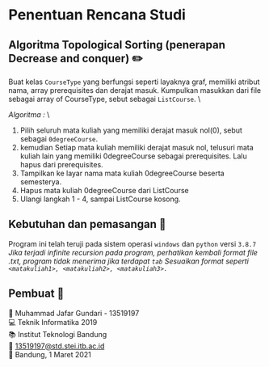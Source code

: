# Penentuan Rencana Studi

## Algoritma Topological Sorting (penerapan Decrease and conquer) :pencil2:
Buat kelas `CourseType` yang berfungsi seperti layaknya graf, memiliki atribut nama, array prerequisites dan derajat masuk. Kumpulkan masukkan dari file sebagai array of CourseType, sebut sebagai `ListCourse`. \

*Algoritma :* \
1. Pilih seluruh mata kuliah yang memiliki derajat masuk nol(0), sebut sebagai `0degreeCourse`.
2. kemudian Setiap mata kuliah memiliki derajat masuk nol, telusuri mata kuliah lain yang memiliki 0degreeCourse sebagai prerequisites. Lalu hapus dari prerequisites.
3. Tampilkan ke layar nama mata kuliah 0degreeCourse beserta semesterya.
4. Hapus mata kuliah 0degreeCourse dari ListCourse
5. Ulangi langkah 1 - 4, sampai ListCourse kosong.

## Kebutuhan dan pemasangan :hammer:

Program ini telah teruji pada sistem operasi `windows` dan `python` versi `3.8.7`
*Jika terjadi infinite recursion pada program, perhatikan kembali format file .txt, program tidak menerima jika terdapat `tab`*
*Sesuaikan format seperti `<matakuliah1>, <matakuliah2>, <matakuliah3>.`*

## Pembuat :pushpin:
:runner: Muhammad Jafar Gundari - 13519197 \
:computer: Teknik Informatika 2019 \
:books: Institut Teknologi Bandung \
:email: 13519197@std.stei.itb.ac.id \
:date: Bandung, 1 Maret 2021